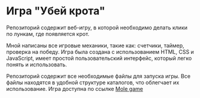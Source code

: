 # Игра "Убей крота"
Репозиторий содержит веб-игру, в которой необходимо делать клики по лункам, где появляется крот.

Мной написаны все игровые механики, такие как: счетчики, таймер, проверка на победу. Игра была создана с использованием HTML, CSS и JavaScript, имеет простой пользовательский интерфейс, который легко понять и использовать.

Репозиторий содержит все необходимые файлы для запуска игры. Все файлы находятся в удобной структуре каталогов, что облегчает их использование.
Игра доступна по ссылке [Mole game](https://anailu.github.io/mole-game/)

